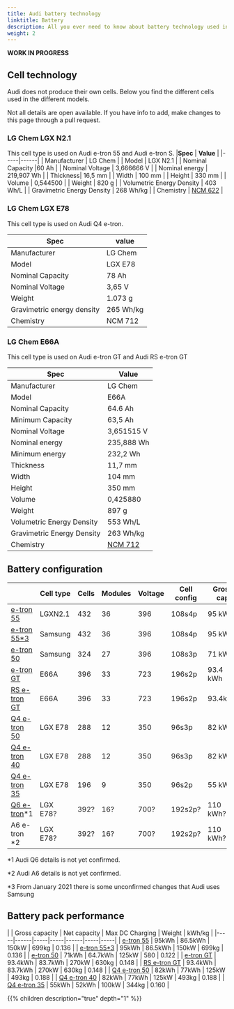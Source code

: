 ```yaml
---
title: Audi battery technology
linktitle: Battery
description: All you ever need to know about battery technology used in electric Audis
weight: 2
---
```


**WORK IN PROGRESS**

## Cell technology

Audi does not produce their own cells. Below you find the different cells used in the different models.

Not all details are open available. If you have info to add, make changes to this page through a pull request.

### LG Chem LGX N2.1

This cell type is used on Audi e-tron 55 and Audi e-tron S.
|**Spec** | **Value** |
|-----|------|
| Manufacturer | LG Chem |
| Model | LGX N2.1 |
| Nominal Capacity |60 Ah |
| Nominal Voltage | 3,666666 V |
| Nominal energy | 219,907 Wh |
| Thickness|  16,5 mm |
| Width | 100 mm |
| Height | 330 mm |
| Volume | 0,544500 |
| Weight | 820 g |
| Volumetric Energy Density | 403 Wh/L |
| Gravimetric Energy Density | 268 Wh/kg |
| Chemistry | [NCM 622](https://en.wikipedia.org/wiki/Lithium-ion_battery) |

### LG Chem LGX E78

This cell type is used on Audi Q4 e-tron.

| **Spec** |  **value** |
|-----|-----|
| Manufacturer |  LG Chem |
| Model | LGX E78 |
| Nominal Capacity | 78 Ah |
| Nominal Voltage | 3,65 V |
| Weight | 1.073 g |
| Gravimetric energy density | 265 Wh/kg |
| Chemistry | NCM 712 |

### LG Chem E66A

This cell type is used on Audi e-tron GT and Audi RS e-tron GT

|**Spec** | **Value** |
|-----|------|
| Manufacturer | LG Chem |
| Model | E66A |
| Nominal Capacity |64.6 Ah |
| Minimum Capacity | 63,5 Ah |
| Nominal Voltage | 3,651515 V |
| Nominal energy | 235,888 Wh |
| Minimum energy| 232,2 Wh |
| Thickness|  11,7 mm |
| Width | 104 mm |
| Height | 350 mm |
| Volume | 0,425880 |
| Weight | 897 g |
| Volumetric Energy Density | 553 Wh/L |
| Gravimetric Energy Density | 263 Wh/kg |
| Chemistry | [NCM 712](https://en.wikipedia.org/wiki/Lithium-ion_battery) |

## Battery configuration

|  | Cell type | Cells | Modules | Voltage | Cell config | Gross cap |
|-----|------|-----|-----|------|-----|-----|
| [e-tron 55](/models/e-tron/drivetrain/battery/#battery-audi-e-tron-55) | LGXN2.1 | 432 | 36 | 396 | 108s4p | 95 kWh |
| [e-tron 55*3](/models/e-tron/drivetrain/battery/#battery-audi-e-tron-55) | Samsung | 432 | 36 | 396 | 108s4p | 95 kWh |
| [e-tron 50](/models/e-tron/drivetrain/battery/#battery-audi-e-tron-50) | Samsung | 324 | 27 | 396 | 108s3p | 71 kWh |
| [e-tron GT](/models/e-tron-gt/drivetrain/battery/) | E66A | 396 | 33 | 723 | 196s2p | 93.4 kWh |
| [RS e-tron GT](/models/e-tron-gt/drivetrain/battery/) | E66A | 396 | 33 | 723 | 196s2p | 93.4kWh |
| [Q4 e-tron 50](/models/q4-e-tron/drivetrain/battery/#battery-q4-40-e-tron-and-q4-50-e-tron) |LGX E78 | 288 | 12 | 350 |96s3p | 82 kWh |
| [Q4 e-tron 40](/models/q4-e-tron/drivetrain/battery/#battery-q4-40-e-tron-and-q4-50-e-tron) |LGX E78 | 288 | 12 | 350 |96s3p | 82 kWh |
| [Q4 e-tron 35](/models/q4-e-tron/drivetrain/battery/#battery-q4-35) | LGX E78|  196 | 9 | 350 | 96s2p | 55 kWh |
| [Q6 e-tron](/models/q6-e-tron/drivetrain/battery/)*1 | LGX E78?|  392? | 16? | 700? | 192s2p? | 110 kWh? |
| A6 e-tron *2 | LGX E78?|  392? | 16? | 700? | 192s2p? | 110 kWh? |

*1 Audi Q6 details is not yet confirmed.

*2 Audi A6 details is not yet confirmed.

*3 From January 2021 there is some unconfirmed changes that Audi uses Samsung

## Battery pack performance

|  | Gross capacity | Net capacity | Max DC Charging | Weight | kWh/kg |
|-----|------|-----|-----|------|-----|-----|
| [e-tron 55](/models/e-tron/drivetrain/battery/#battery-audi-e-tron-55) | 95kWh | 86.5kWh | 150kW | 699kg | 0.136 |
| [e-tron 55*3](/models/e-tron/drivetrain/battery/#battery-audi-e-tron-55) | 95kWh | 86.5kWh | 150kW | 699kg | 0.136 |
| [e-tron 50](/models/e-tron/drivetrain/battery/#battery-audi-e-tron-50) | 71kWh | 64.7kWh | 125kW | 580 | 0.122 |
| [e-tron GT](/models/e-tron-gt/drivetrain/battery/) | 93.4kWh | 83.7kWh | 270kW | 630kg | 0.148 |
| [RS e-tron GT](/models/e-tron-gt/drivetrain/battery/) | 93.4kWh | 83.7kWh | 270kW | 630kg | 0.148 |
| [Q4 e-tron 50](/models/q4-e-tron/drivetrain/battery/#battery-q4-40-e-tron-and-q4-50-e-tron) | 82kWh | 77kWh | 125kW | 493kg | 0.188 |
| [Q4 e-tron 40](/models/q4-e-tron/drivetrain/battery/#battery-q4-40-e-tron-and-q4-50-e-tron) | 82kWh | 77kWh | 125kW | 493kg | 0.188 |
| [Q4 e-tron 35](/models/q4-e-tron/drivetrain/battery/#battery-q4-35) | 55kWh | 52kWh | 100kW | 344kg | 0.160 |

{{% children description="true" depth="1" %}}
